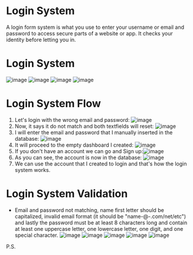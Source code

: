 # Login System

A login form system is what you use to enter your username or email and password to access secure parts of a website or app. It checks your identity before letting you in.

# Login System 
![image](https://github.com/khastunay/Login-System/assets/159407625/e4cb7e98-ad1b-4ed8-8661-57898bdaee2b)
![image](https://github.com/khastunay/Login-System/assets/159407625/33b98922-a5cd-4584-872a-87b52010a858)
![image](https://github.com/khastunay/Login-System/assets/159407625/ba9e1540-e0b9-407f-ad1f-f331eebe45ba)
![image](https://github.com/khastunay/Login-System/assets/159407625/1ade5b3d-c48e-4f09-84b5-f458542aea4f)


# Login System Flow
1. Let's login with the wrong email and password: ![image](https://github.com/khastunay/Login-System/assets/159407625/44b96c17-c565-45d2-9d25-6e271feb289b)
2. Now, it says it do not match and both textfields will reset: ![image](https://github.com/khastunay/Login-System/assets/159407625/0f3701d7-39ac-4df6-9cc0-a8487eaa935f)
3. I will enter the email and password that I manually inserted in the database: ![image](https://github.com/khastunay/Login-System/assets/159407625/e263a209-8169-45bc-be99-eb80dc309e35)
4. It will proceed to the empty dashboard I created: ![image](https://github.com/khastunay/Login-System/assets/159407625/78ac5956-f54b-4635-8c32-75737984f8bd)
5. If you don't have an account we can go and Sign up:![image](https://github.com/khastunay/Login-System/assets/159407625/f0c9ecee-28e5-4ad9-b8c0-e4df6df283f0)
6. As you can see, the account is now in the database: ![image](https://github.com/khastunay/Login-System/assets/159407625/0f334bae-bb32-4e03-99d8-62be6dc31007)
7. We can use the account that I created to login and that's how the login system works.

# Login System Validation

- Email and password not matching, name first letter should be capitalized, invalid email format (it should be "name-@-.com/net/etc") and lastly the password must be at least 8 characters long and contain at least one uppercase letter, one lowercase letter, one digit, and one special character.
![image](https://github.com/khastunay/Login-System/assets/159407625/333355f5-ff61-43f1-b518-c72ce788e6a0)
![image](https://github.com/khastunay/Login-System/assets/159407625/18409642-4ce5-4a6a-8e0b-057c3287504a)
![image](https://github.com/khastunay/Login-System/assets/159407625/6ccfce84-1bd3-4384-9eab-842e452c4bf9)
![image](https://github.com/khastunay/Login-System/assets/159407625/7c91059d-3e08-4243-8567-682cb3dd7677)
![image](https://github.com/khastunay/Login-System/assets/159407625/e4ca1c61-405f-4aac-b025-4625ddde8f8a)

P.S. 






